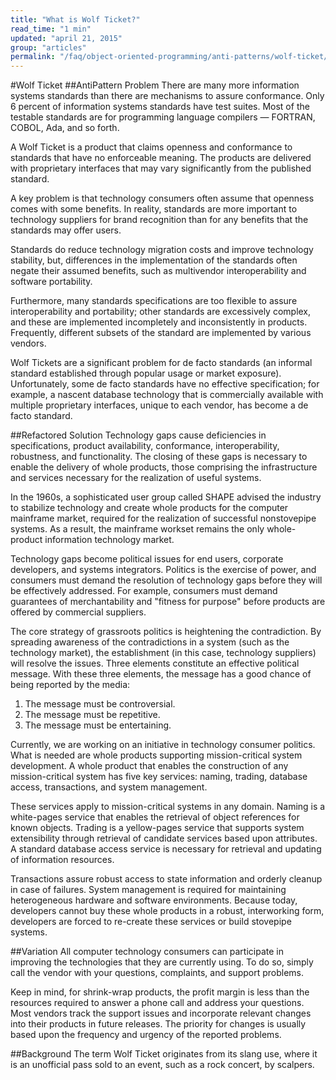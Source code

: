 ```yaml
---
title: "What is Wolf Ticket?"
read_time: "1 min"
updated: "april 21, 2015"
group: "articles"
permalink: "/faq/object-oriented-programming/anti-patterns/wolf-ticket/"
---
```


#Wolf Ticket
##AntiPattern Problem
There are many more information systems standards than there are mechanisms to assure conformance. Only 6 percent of information systems standards have test suites. Most of the testable standards are for programming language compilers — FORTRAN, COBOL, Ada, and so forth.

A Wolf Ticket is a product that claims openness and conformance to standards that have no enforceable meaning. The products are delivered with proprietary interfaces that may vary significantly from the published standard.

A key problem is that technology consumers often assume that openness comes with some benefits. In reality, standards are more important to technology suppliers for brand recognition than for any benefits that the standards may offer users.

Standards do reduce technology migration costs and improve technology stability, but, differences in the implementation of the standards often negate their assumed benefits, such as multivendor interoperability and software portability.

Furthermore, many standards specifications are too flexible to assure interoperability and portability; other standards are excessively complex, and these are implemented incompletely and inconsistently in products. Frequently, different subsets of the standard are implemented by various vendors.

Wolf Tickets are a significant problem for de facto standards (an informal standard established through popular usage or market exposure). Unfortunately, some de facto standards have no effective specification; for example, a nascent database technology that is commercially available with multiple proprietary interfaces, unique to each vendor, has become a de facto standard.

##Refactored Solution
Technology gaps cause deficiencies in specifications, product availability, conformance, interoperability, robustness, and functionality. The closing of these gaps is necessary to enable the delivery of whole products, those comprising the infrastructure and services necessary for the realization of useful systems.

In the 1960s, a sophisticated user group called SHAPE advised the industry to stabilize technology and create whole products for the computer mainframe market, required for the realization of successful nonstovepipe systems. As a result, the mainframe workset remains the only whole-product information technology market.

Technology gaps become political issues for end users, corporate developers, and systems integrators. Politics is the exercise of power, and consumers must demand the resolution of technology gaps before they will be effectively addressed. For example, consumers must demand guarantees of merchantability and "fitness for purpose" before products are offered by commercial suppliers.

The core strategy of grassroots politics is heightening the contradiction. By spreading awareness of the contradictions in a system (such as the technology market), the establishment (in this case, technology suppliers) will resolve the issues. Three elements constitute an effective political message. With these three elements, the message has a good chance of being reported by the media:

1. The message must be controversial.
2. The message must be repetitive.
3. The message must be entertaining.

Currently, we are working on an initiative in technology consumer politics. What is needed are whole products supporting mission-critical system development. A whole product that enables the construction of any mission-critical system has five key services: naming, trading, database access, transactions, and system management.

These services apply to mission-critical systems in any domain. Naming is a white-pages service that enables the retrieval of object references for known objects. Trading is a yellow-pages service that supports system extensibility through retrieval of candidate services based upon attributes. A standard database access service is necessary for retrieval and updating of information resources.

Transactions assure robust access to state information and orderly cleanup in case of failures. System management is required for maintaining heterogeneous hardware and software environments. Because today, developers cannot buy these whole products in a robust, interworking form, developers are forced to re-create these services or build stovepipe systems.

##Variation
All computer technology consumers can participate in improving the technologies that they are currently using. To do so, simply call the vendor with your questions, complaints, and support problems.

Keep in mind, for shrink-wrap products, the profit margin is less than the resources required to answer a phone call and address your questions. Most vendors track the support issues and incorporate relevant changes into their products in future releases. The priority for changes is usually based upon the frequency and urgency of the reported problems.

##Background
The term Wolf Ticket originates from its slang use, where it is an unofficial pass sold to an event, such as a rock concert, by scalpers.